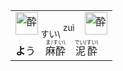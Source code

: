 
<table align="left"><td>
  <img src="https://glyphwiki.org/glyph/u9154.svg" alt="酔" height="36"> <ruby><sub>すい\</sub><br><sup>zuì</sup></ruby>　<img src="https://glyphwiki.org/glyph/u9189.svg" alt="酔" height="36"> 
  <br> <b>よ</b>う　<ruby>麻酔<rt>ま/すい\</rt></ruby>　<ruby>泥酔<rt>でい/すい\</rt></ruby>
</td></table>
